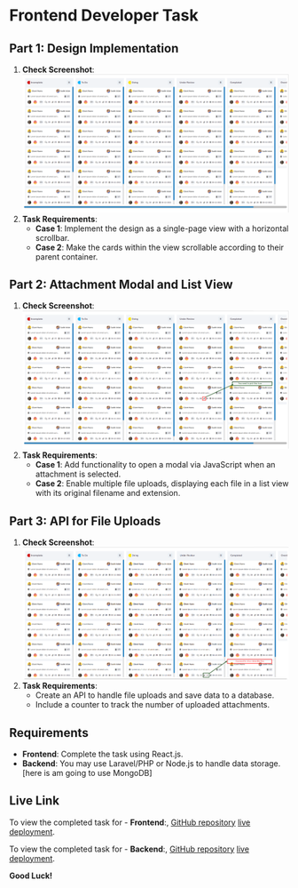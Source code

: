 # Frontend Developer Task

## Part 1: Design Implementation
1. **Check Screenshot**: ![Local Screenshot](./Task%20Notes/Taks%201.webp)
2. **Task Requirements**:
   - **Case 1**: Implement the design as a single-page view with a horizontal scrollbar.
   - **Case 2**: Make the cards within the view scrollable according to their parent container.

## Part 2: Attachment Modal and List View
1. **Check Screenshot**: ![Local Screenshot](./Task%20Notes/Taks%202.webp)
2. **Task Requirements**:
   - **Case 1**: Add functionality to open a modal via JavaScript when an attachment is selected.
   - **Case 2**: Enable multiple file uploads, displaying each file in a list view with its original filename and extension.

## Part 3: API for File Uploads
1. **Check Screenshot**: ![Local Screenshot](./Task%20Notes/Taks%203.webp)
2. **Task Requirements**:
   - Create an API to handle file uploads and save data to a database.
   - Include a counter to track the number of uploaded attachments.

## Requirements
- **Frontend**: Complete the task using React.js.
- **Backend**: You may use Laravel/PHP or Node.js to handle data storage.[here is am going to use MongoDB]


## Live Link
To view the completed task for - **Frontend**:,
[GitHub repository](https://github.com/eng-musamolla/Task-for-Frontend-Developer-2) 
[live deployment](https://ft.musamolla.com/).

To view the completed task for - **Backend**:,
[GitHub repository](https://github.com/eng-musamolla/task-dev-api.git) 
[live deployment](https://bt.musamolla.com/).



**Good Luck!**

